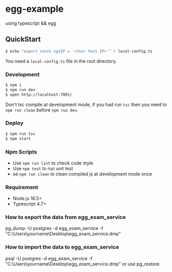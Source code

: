 # egg-example

using typescript && egg

## QuickStart
```bash
$ echo "export const vpsIP = '<Your host IP>'" > local-config.ts
```
You need a `local-config.ts` file in the root directory.

### Development

```bash
$ npm i
$ npm run dev
$ open http://localhost:7001/
```

Don't tsc compile at development mode, if you had run `tsc` then you need to `npm run clean` before `npm run dev`.

### Deploy

```bash
$ npm run tsc
$ npm start
```

### Npm Scripts

- Use `npm run lint` to check code style
- Use `npm test` to run unit test
- se `npm run clean` to clean compiled js at development mode once

### Requirement

- Node.js 16.5+
- Typescript 4.7+

### How to export the data from egg_exam_service
pg_dump -U postgres -d egg_exam_service -f "C:\Users\yourname\Desktop\egg_exam_service.dmp"

### How to import the data to egg_exam_service
psql -U postgres -d egg_exam_service -f "C:\Users\yourname\Desktop\egg_exam_service.dmp" or use pg_restore.
